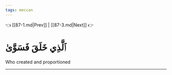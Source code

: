 ```yaml
---
tags: meccan
---
```


👈 [[87-1.md|Prev]] | [[87-3.md|Next]] 👉

# ٱلَّذِي خَلَقَ فَسَوَّىٰ

Who created and proportioned

---

